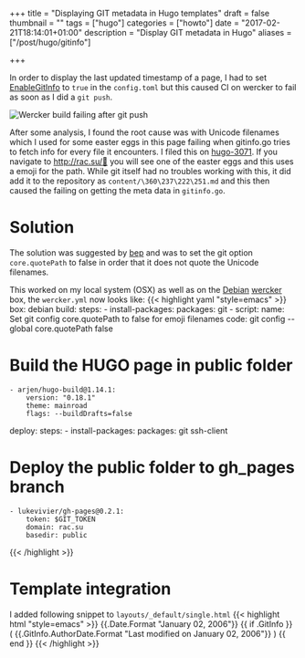 +++
title = "Displaying GIT metadata in Hugo templates"
draft = false
thumbnail = ""
tags = ["hugo"]
categories = ["howto"]
date = "2017-02-21T18:14:01+01:00"
description = "Display GIT metadata in Hugo"
aliases = ["/post/hugo/gitinfo"]

+++

In order to display the last updated timestamp of a page, I had to set [EnableGitInfo](https://gohugo.io/extras/gitinfo/) to `true` in the `config.toml` but this caused CI on wercker to fail as soon as I did a `git push`.

<!--more-->

![Wercker build failing after git push](01-wercker-fail.png)

After some analysis, I found the root cause was with Unicode filenames which I used for some easter eggs in this page failing when gitinfo.go tries to fetch info for every file it encounters. I filed this on [hugo-3071](https://github.com/spf13/hugo/issues/3071). If you navigate to  http://rac.su/💩 you will see one of the easter eggs and this uses a emoji for the path. While git itself had no troubles working with this, it did add it to the repository as `content/\360\237\222\251.md` and this then caused the failing on getting the meta data in `gitinfo.go`.

# Solution

The solution was suggested by [bep](https://github.com/bep) and was to set the git option `core.quotePath` to false in order that it does not quote the Unicode filenames.

This worked on my local system (OSX) as well as on the [Debian](https://www.debian.org) [wercker](https://wercker.com) box, the `wercker.yml` now looks like:
{{< highlight yaml "style=emacs" >}}
box: debian
build:
  steps:
    - install-packages:
        packages: git
    - script:
        name: Set git config core.quotePath to false for emoji filenames
        code: git config --global core.quotePath false
# Build the HUGO page in public folder
    - arjen/hugo-build@1.14.1:
        version: "0.18.1"
        theme: mainroad
        flags: --buildDrafts=false

deploy:
  steps:
    - install-packages:
        packages: git ssh-client
# Deploy the public folder to gh_pages branch
    - lukevivier/gh-pages@0.2.1:
        token: $GIT_TOKEN
        domain: rac.su
        basedir: public
{{< /highlight >}}

# Template integration
I added following snippet to `layouts/_default/single.html`
{{< highlight html "style=emacs" >}}
<time class="post__meta-date" datetime="{{ .Date }}">
  {{.Date.Format "January 02, 2006"}}
</time>
{{ if .GitInfo }}
  (<time class="post__meta-date" datetime="{{ .GitInfo.AuthorDate }}">
    {{.GitInfo.AuthorDate.Format "Last modified on January 02, 2006"}}
  </time>)
{{ end }}
{{< /highlight >}}
